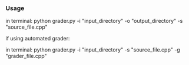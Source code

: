 ### Usage ###

in terminal: python grader.py -i "input_directory" -o "output_directory" -s "source_file.cpp"

if using automated grader:

in terminal: python grader.py -i "input_directory" -s "source_file.cpp" -g "grader_file.cpp"